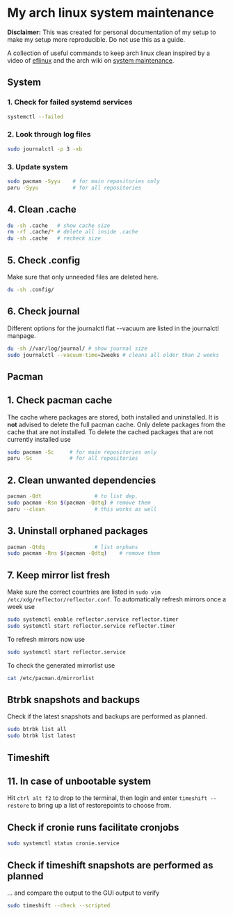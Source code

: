 # My arch linux system maintenance
**Disclaimer:** This was created for personal documentation of my setup to make my setup more reproducible. Do not use this as a guide.

A collection of useful commands to keep arch linux clean inspired by a video of [eflinux](https://www.youtube.com/watch?v=wwSkFi3h2nI) and the arch wiki on [system maintenance](https://wiki.archlinux.org/title/System_maintenance).

## System
### 1. Check for failed systemd services
```sh
systemctl --failed
```

### 2. Look through log files
```sh
sudo journalctl -p 3 -xb
```

### 3. Update system
```sh
sudo pacman -Syyu    # for main repositories only
paru -Syyu           # for all repositories
```
## 4. Clean .cache
```sh
du -sh .cache   # show cache size
rm -rf .cache/* # delete all inside .cache
du -sh .cache   # recheck size
```

## 5. Check .config
Make sure that only unneeded files are deleted here.
```sh
du -sh .config/
```

## 6. Check journal
Different options for the journalctl flat --vacuum are listed in the journalctl manpage.
```sh
du -sh //var/log/journal/ # show journal size
sudo journalctl --vacuum-time=2weeks # cleans all older than 2 weeks
```

## Pacman
## 1. Check pacman cache
The  cache where packages are stored, both installed and uninstalled. It is **not** advised to delete the full pacman cache. Only delete packages from the cache that are not installed.
To delete the cached packages that are not currently installed use
```sh
sudo pacman -Sc     # for main repositories only
paru -Sc            # for all repositories
```

## 2. Clean unwanted dependencies
```sh
pacman -Qdt                 # to list dep.
sudo pacman -Rsn $(pacman -Qdtq) # remove them
paru --clean                # this works as well
```

## 3. Uninstall orphaned packages
```sh
pacman -Qtdq                # list orphans
sudo pacman -Rns $(pacman -Qdtq)    # remove them
```

## 7. Keep mirror list fresh
Make sure the correct countries are listed in `sudo vim /etc/xdg/reflector/reflector.conf`. To automatically refresh mirrors once a week use
```sh
sudo systemctl enable reflector.service reflector.timer
sudo systemctl start reflector.service reflector.timer
```
To refresh mirrors now use
```sh
sudo systemctl start reflector.service
```
To check the generated mirrorlist use 
```sh
cat /etc/pacman.d/mirrorlist
```

## Btrbk snapshots and backups
Check if the latest snapshots and backups are performed as planned.
```sh
sudo btrbk list all
sudo btrbk list latest
```

## Timeshift
## 11. In case of unbootable system
Hit `ctrl alt f2` to drop to the terminal, then login and enter `timeshift --restore` to bring up a list of restorepoints to choose from.

## Check if cronie runs facilitate cronjobs
```sh
sudo systemctl status cronie.service
```

## Check if timeshift snapshots are performed as planned
... and compare the output to the GUI output to verify
```sh
sudo timeshift --check --scripted
```